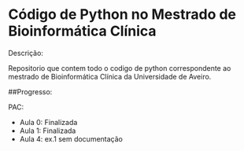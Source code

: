 # Código de Python no Mestrado de Bioinformática Clínica

Descrição:

Repositorio que contem todo o codigo de python correspondente ao mestrado de Bioinformática Clínica da Universidade de Aveiro.

##Progresso:

PAC:

- Aula 0: Finalizada
- Aula 1: Finalizada
- Aula 4: ex.1 sem documentação
